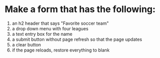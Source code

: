 # Make a form that has the following:

1. an h2 header that says "Favorite soccer team"
2. a drop down menu with four leagues
3. a text entry box for the name
4. a submit button without page refresh so that the page updates
5. a clear button
6. if the page reloads, restore everything to blank
